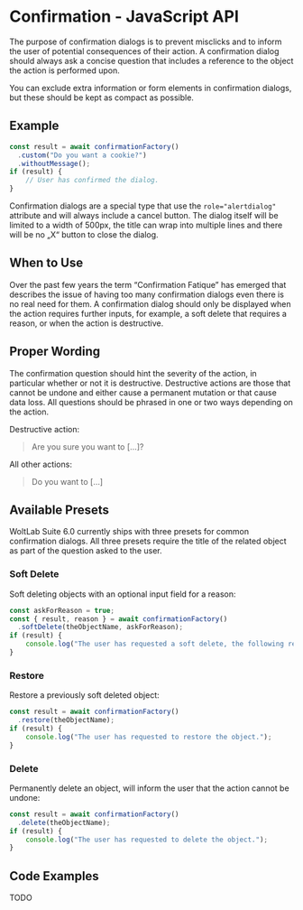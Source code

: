 # Confirmation - JavaScript API

The purpose of confirmation dialogs is to prevent misclicks and to inform the user of potential consequences of their action.
A confirmation dialog should always ask a concise question that includes a reference to the object the action is performed upon.

You can exclude extra information or form elements in confirmation dialogs, but these should be kept as compact as possible.

## Example

```ts
const result = await confirmationFactory()
  .custom("Do you want a cookie?")
  .withoutMessage();
if (result) {
    // User has confirmed the dialog.
}
```

Confirmation dialogs are a special type that use the `role="alertdialog"` attribute and will always include a cancel button.
The dialog itself will be limited to a width of 500px, the title can wrap into multiple lines and there will be no „X“ button to close the dialog.

## When to Use

Over the past few years the term “Confirmation Fatique” has emerged that describes the issue of having too many confirmation dialogs even there is no real need for them.
A confirmation dialog should only be displayed when the action requires further inputs, for example, a soft delete that requires a reason, or when the action is destructive.

## Proper Wording

The confirmation question should hint the severity of the action, in particular whether or not it is destructive.
Destructive actions are those that cannot be undone and either cause a permanent mutation or that cause data loss.
All questions should be phrased in one or two ways depending on the action.

Destructive action:
> Are you sure you want to […]?

All other actions:
> Do you want to […]

## Available Presets

WoltLab Suite 6.0 currently ships with three presets for common confirmation dialogs.
All three presets require the title of the related object as part of the question asked to the user.

### Soft Delete

Soft deleting objects with an optional input field for a reason:

```ts
const askForReason = true;
const { result, reason } = await confirmationFactory()
  .softDelete(theObjectName, askForReason);
if (result) {
    console.log("The user has requested a soft delete, the following reason was provided:", reason);
}
```

### Restore

Restore a previously soft deleted object:

```ts
const result = await confirmationFactory()
  .restore(theObjectName);
if (result) {
    console.log("The user has requested to restore the object.");
}
```

### Delete

Permanently delete an object, will inform the user that the action cannot be undone:

```ts
const result = await confirmationFactory()
  .delete(theObjectName);
if (result) {
    console.log("The user has requested to delete the object.");
}
```

## Code Examples

TODO
